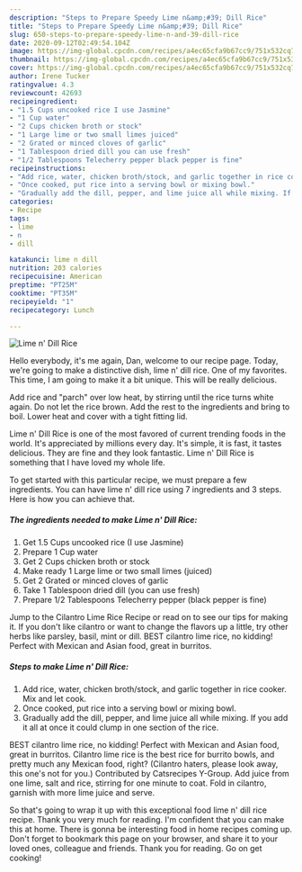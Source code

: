 ```yaml
---
description: "Steps to Prepare Speedy Lime n&amp;#39; Dill Rice"
title: "Steps to Prepare Speedy Lime n&amp;#39; Dill Rice"
slug: 650-steps-to-prepare-speedy-lime-n-and-39-dill-rice
date: 2020-09-12T02:49:54.104Z
image: https://img-global.cpcdn.com/recipes/a4ec65cfa9b67cc9/751x532cq70/lime-n-dill-rice-recipe-main-photo.jpg
thumbnail: https://img-global.cpcdn.com/recipes/a4ec65cfa9b67cc9/751x532cq70/lime-n-dill-rice-recipe-main-photo.jpg
cover: https://img-global.cpcdn.com/recipes/a4ec65cfa9b67cc9/751x532cq70/lime-n-dill-rice-recipe-main-photo.jpg
author: Irene Tucker
ratingvalue: 4.3
reviewcount: 42693
recipeingredient:
- "1.5 Cups uncooked rice I use Jasmine"
- "1 Cup water"
- "2 Cups chicken broth or stock"
- "1 Large lime or two small limes juiced"
- "2 Grated or minced cloves of garlic"
- "1 Tablespoon dried dill you can use fresh"
- "1/2 Tablespoons Telecherry pepper black pepper is fine"
recipeinstructions:
- "Add rice, water, chicken broth/stock, and garlic together in rice cooker. Mix and let cook."
- "Once cooked, put rice into a serving bowl or mixing bowl."
- "Gradually add the dill, pepper, and lime juice all while mixing. If you add it all at once it could clump in one section of the rice."
categories:
- Recipe
tags:
- lime
- n
- dill

katakunci: lime n dill 
nutrition: 203 calories
recipecuisine: American
preptime: "PT25M"
cooktime: "PT35M"
recipeyield: "1"
recipecategory: Lunch

---
```



![Lime n&#39; Dill Rice](https://img-global.cpcdn.com/recipes/a4ec65cfa9b67cc9/751x532cq70/lime-n-dill-rice-recipe-main-photo.jpg)

Hello everybody, it's me again, Dan, welcome to our recipe page. Today, we're going to make a distinctive dish, lime n&#39; dill rice. One of my favorites. This time, I am going to make it a bit unique. This will be really delicious.

Add rice and &#34;parch&#34; over low heat, by stirring until the rice turns white again. Do not let the rice brown. Add the rest to the ingredients and bring to boil. Lower heat and cover with a tight fitting lid.

Lime n&#39; Dill Rice is one of the most favored of current trending foods in the world. It's appreciated by millions every day. It's simple, it is fast, it tastes delicious. They are fine and they look fantastic. Lime n&#39; Dill Rice is something that I have loved my whole life.


To get started with this particular recipe, we must prepare a few ingredients. You can have lime n&#39; dill rice using 7 ingredients and 3 steps. Here is how you can achieve that.

<!--inarticleads1-->

##### The ingredients needed to make Lime n&#39; Dill Rice:

1. Get 1.5 Cups uncooked rice (I use Jasmine)
1. Prepare 1 Cup water
1. Get 2 Cups chicken broth or stock
1. Make ready 1 Large lime or two small limes (juiced)
1. Get 2 Grated or minced cloves of garlic
1. Take 1 Tablespoon dried dill (you can use fresh)
1. Prepare 1/2 Tablespoons Telecherry pepper (black pepper is fine)


Jump to the Cilantro Lime Rice Recipe or read on to see our tips for making it. If you don&#39;t like cilantro or want to change the flavors up a little, try other herbs like parsley, basil, mint or dill. BEST cilantro lime rice, no kidding! Perfect with Mexican and Asian food, great in burritos. 

<!--inarticleads2-->

##### Steps to make Lime n&#39; Dill Rice:

1. Add rice, water, chicken broth/stock, and garlic together in rice cooker. Mix and let cook.
1. Once cooked, put rice into a serving bowl or mixing bowl.
1. Gradually add the dill, pepper, and lime juice all while mixing. If you add it all at once it could clump in one section of the rice.


BEST cilantro lime rice, no kidding! Perfect with Mexican and Asian food, great in burritos. Cilantro lime rice is the best rice for burrito bowls, and pretty much any Mexican food, right? (Cilantro haters, please look away, this one&#39;s not for you.) Contributed by Catsrecipes Y-Group. Add juice from one lime, salt and rice, stirring for one minute to coat. Fold in cilantro, garnish with more lime juice and serve. 

So that's going to wrap it up with this exceptional food lime n&#39; dill rice recipe. Thank you very much for reading. I'm confident that you can make this at home. There is gonna be interesting food in home recipes coming up. Don't forget to bookmark this page on your browser, and share it to your loved ones, colleague and friends. Thank you for reading. Go on get cooking!
